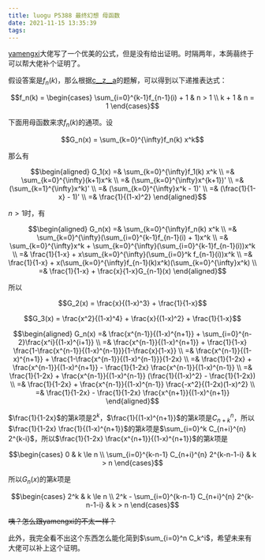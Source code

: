 ```yaml
---
title: luogu P5388 最终幻想 母函数
date: 2021-11-15 13:35:39
tags:
---
```


[yamengxi](https://www.luogu.com.cn/blog/yamengxi/solution-p5388)大佬写了一个优美的公式，但是没有给出证明。时隔两年，本蒟蒻终于可以帮大佬补个证明了。

假设答案是$f_n(k)$，那么根据[c__z__a](https://www.luogu.com.cn/blog/401583/solution-p5388)的题解，可以得到以下递推表达式：

$$f_n(k) = \begin{cases}
\sum_{i=0}^{k-1}f_{n-1}(i) + 1 & n > 1 \\
k + 1 & n = 1
\end{cases}$$

下面用母函数来求$f_n(k)$的通项。设

$$G_n(x) = \sum_{k=0}^{\infty}f_n(k) x^k$$

那么有

$$\begin{aligned}
G_1(x) =& \sum_{k=0}^{\infty}f_1(k) x^k \\
=& \sum_{k=0}^{\infty}(k+1)x^k \\
=& (\sum_{k=0}^{\infty}x^{k+1})' \\
=& (\sum_{k=1}^{\infty}x^k)' \\
=& (\sum_{k=0}^{\infty}x^k - 1)' \\
=& (\frac{1}{1-x} - 1)' \\
=& \frac{1}{(1-x)^2}
\end{aligned}$$

$n>1$时，有

$$\begin{aligned}
G_n(x) =& \sum_{k=0}^{\infty}f_n(k) x^k \\
=& \sum_{k=0}^{\infty}(\sum_{i=0}^{k-1}f_{n-1}(i) + 1)x^k \\
=& \sum_{k=0}^{\infty}x^k + \sum_{k=0}^{\infty}(\sum_{i=0}^{k-1}f_{n-1}(i))x^k \\
=& \frac{1}{1-x} + x\sum_{k=0}^{\infty}(\sum_{i=0}^k f_{n-1}(i))x^k \\
=& \frac{1}{1-x} + x(\sum_{k=0}^{\infty}f_{n-1}(k)x^k)(\sum_{k=0}^{\infty}x^k) \\
=& \frac{1}{1-x} + \frac{x}{1-x}G_{n-1}(x)
\end{aligned}$$

所以

$$G_2(x) = \frac{x}{(1-x)^3} + \frac{1}{1-x}$$

$$G_3(x) = \frac{x^2}{(1-x)^4} + \frac{x}{(1-x)^2} + \frac{1}{1-x}$$

$$\begin{aligned}
G_n(x) =& \frac{x^{n-1}}{(1-x)^{n+1}} + \sum_{i=0}^{n-2}\frac{x^i}{(1-x)^{i+1}} \\
=& \frac{x^{n-1}}{(1-x)^{n+1}} + \frac{1}{1-x} \frac{1-\frac{x^{n-1}}{(1-x)^{n-1}}}{1-\frac{x}{1-x}} \\
=& \frac{x^{n-1}}{(1-x)^{n+1}} + \frac{1-\frac{x^{n-1}}{(1-x)^{n-1}}}{1-2x} \\
=& \frac{1}{1-2x} + \frac{x^{n-1}}{(1-x)^{n+1}} - \frac{1}{1-2x} \frac{x^{n-1}}{(1-x)^{n-1}} \\
=& \frac{1}{1-2x} + \frac{x^{n-1}}{(1-x)^{n-1}} (\frac{1}{(1-x)^2} - \frac{1}{1-2x}) \\
=& \frac{1}{1-2x} + \frac{x^{n-1}}{(1-x)^{n-1}} \frac{-x^2}{(1-2x)(1-x)^2} \\
=& \frac{1}{1-2x} - \frac{1}{1-2x} \frac{x^{n+1}}{(1-x)^{n+1}}
\end{aligned}$$

$\frac{1}{1-2x}$的第$k$项是$2^k$，$\frac{1}{(1-x)^{n+1}}$的第$k$项是$C_{n+k}^{n}$，所以$\frac{1}{1-2x} \frac{1}{(1-x)^{n+1}}$的第$k$项是$\sum_{i=0}^k C_{n+i}^{n} 2^{k-i}$，所以$\frac{1}{1-2x} \frac{x^{n+1}}{(1-x)^{n+1}}$的第$k$项是

$$\begin{cases}
0 & k \le n \\
\sum_{i=0}^{k-n-1} C_{n+i}^{n} 2^{k-n-1-i} & k > n
\end{cases}$$

所以$G_n(x)$的第$k$项是

$$\begin{cases}
2^k & k \le n \\
2^k - \sum_{i=0}^{k-n-1} C_{n+i}^{n} 2^{k-n-1-i} & k > n
\end{cases}$$

~~咦？怎么跟yamengxi的不太一样？~~

此外，我完全看不出这个东西怎么能化简到$\sum_{i=0}^n C_k^i$，希望未来有大佬可以补上这个证明。
